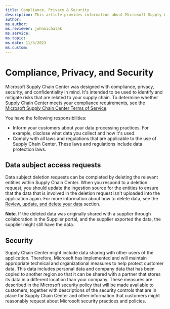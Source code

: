 ```yaml
---
title: Compliance, Privacy & Security
description: This article provides information about Microsoft Supply Chain Center's compliance, privacy and security features. 
author: 
ms.author: 
ms.reviewer: johnmichalak
ms.service: 
ms.topic: 
ms.date: 11/3/2023
ms.custom:
---
```



# Compliance, Privacy, and Security

Microsoft Supply Chain Center was designed with compliance, privacy, security, and confidentiality in mind. It's intended to be used to identify and mitigate risks that are related to your supply chain. To determine whether Supply Chain Center meets your compliance requirements, see the [Microsoft Supply Chain Center Terms of Service](https://go.microsoft.com/fwlink/?linkid=2202072).

You have the following responsibilities:

- Inform your customers about your data processing practices. For example, disclose what data you collect and how it's used.
- Comply with all laws and regulations that are applicable to the use of Supply Chain Center. These laws and regulations include data protection laws.

## Data subject access requests

Data subject deletion requests can be completed by deleting the relevant entities within Supply Chain Center. When you respond to a deletion request, you should update the ingestion source for the entities to ensure that the data that is involved in the deletion request isn't uploaded into the application again. For more information about how to delete data, see the [Review, update, and delete your data](#_Review,_update,_and) section.

**Note**. If the deleted data was originally shared with a supplier through collaboration in the Supplier portal, and the supplier exported the data, the supplier might still have the data.

## Security

Supply Chain Center might include data sharing with other users of the application. Therefore, Microsoft has implemented and will maintain appropriate technical and organizational measures to help protect customer data. This data includes personal data and company data that has been copied to another region so that it can be shared with a partner that stores its data in a different location than your company. These measures are described in the Microsoft security policy that will be made available to customers, together with descriptions of the security controls that are in place for Supply Chain Center and other information that customers might reasonably request about Microsoft security practices and policies.
